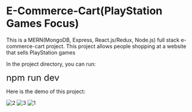 # E-Commerce-Cart(PlayStation Games Focus)
This is a MERN(MongoDB, Express, React.js/Redux, Node.js) full stack e-commerce-cart project.
This project allows people shopping at a website that sells PlayStation games

In the project directory, you can run:

<font size=5 >npm run dev</font>

Here is the demo of this project:


![2](https://user-images.githubusercontent.com/35788589/125381086-4ee69800-e361-11eb-82e8-e8fc2d12cb35.PNG)
![3](https://user-images.githubusercontent.com/35788589/125381094-50b05b80-e361-11eb-8453-50915bddf4c8.PNG)
![1](https://user-images.githubusercontent.com/35788589/125381098-51e18880-e361-11eb-9905-c43c454a0c18.PNG)
